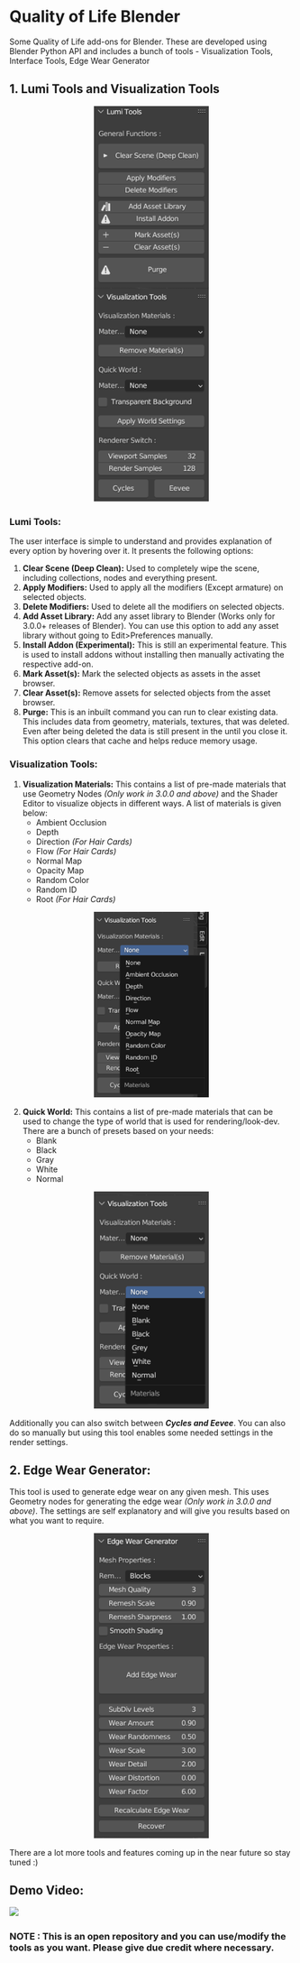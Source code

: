 # Quality of Life Blender
Some Quality of Life add-ons for Blender. These are developed using Blender Python API and includes a bunch of tools - Visualization Tools, Interface Tools, Edge Wear Generator

## 1. Lumi Tools and Visualization Tools
<!-- Adding an image -->
<p align="center">
  <img src="/Images/LumiTools%231.png" width="204" title="Lumi Tools Interface"> 
</p>

### Lumi Tools:
The user interface is simple to understand and provides explanation of every option by hovering over it. It presents the following options:
1. **Clear Scene (Deep Clean):** Used to completely wipe the scene, including collections, nodes and everything present.
2. **Apply Modifiers:** Used to apply all the modifiers (Except armature) on selected objects.
3. **Delete Modifiers:** Used to delete all the modifiers on selected objects.
4. **Add Asset Library:** Add any asset library to Blender (Works only for 3.0.0+ releases of Blender). You can use this option to add any asset library without going to Edit>Preferences manually.
5. **Install Addon (Experimental):** This is still an experimental feature. This is used to install addons without installing then manually activating the respective add-on.
6. **Mark Asset(s):** Mark the selected objects as assets in the asset browser.
7. **Clear Asset(s):** Remove assets for selected objects from the asset browser.
8. **Purge:** This is an inbuilt command you can run to clear existing data. This includes data from geometry, materials, textures, that was deleted. Even after being deleted the data is still present in the until you close it. This option clears that cache and helps reduce memory usage.

### Visualization Tools:
1. **Visualization Materials:** This contains a list of pre-made materials that use Geometry Nodes _(Only work in 3.0.0 and above)_ and the Shader Editor to visualize objects in different ways. A list of materials is given below:
   - Ambient Occlusion
   - Depth
   - Direction _(For Hair Cards)_
   - Flow _(For Hair Cards)_
   - Normal Map
   - Opacity Map
   - Random Color
   - Random ID
   - Root _(For Hair Cards)_

<!-- Adding an image -->
<p align="center">
  <img src="/Images/Viz%231.png" width="204" title="Viz Tools Object Materials"> 
</p>

2. **Quick World:** This contains a list of pre-made materials that can be used to change the type of world that is used for rendering/look-dev. There are a bunch of presets based on your needs:
   - Blank
   - Black
   - Gray
   - White
   - Normal

<!-- Adding an image -->
<p align="center">
  <img src="/Images/Viz%232.png" width="204" title="Viz Tools World Materials"> 
</p>

Additionally you can also switch between **_Cycles and Eevee_**. You can also do so manually but using this tool enables some needed settings in the render settings. 

## 2. Edge Wear Generator:
This tool is used to generate edge wear on any given mesh. This uses Geometry nodes for generating the edge wear _(Only work in 3.0.0 and above)_. The settings are self explanatory and will give you results based on what you want to require. 

<!-- Adding an image -->
<p align="center">
  <img src="/Images/EdgeWear%231.png" width="204" title="Viz Tools World Materials"> 
</p>

There are a lot more tools and features coming up in the near future so stay tuned :)

## Demo Video:
[<img src="https://img.youtube.com/vi/AGJ2kZLXbUI/hqdefault.jpg" height="300"/>](https://www.youtube.com/embed/AGJ2kZLXbUI)

### NOTE : This is an open repository and you can use/modify the tools as you want. Please give due credit where necessary.
